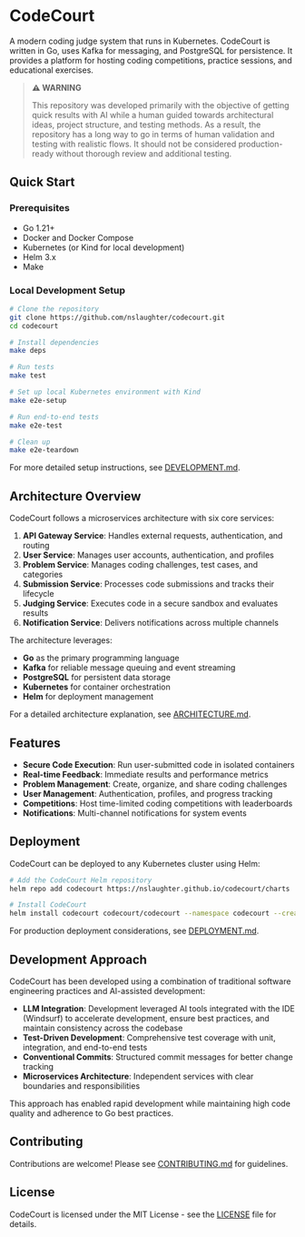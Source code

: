 # CodeCourt

A modern coding judge system that runs in Kubernetes. CodeCourt is written in Go, uses Kafka for messaging, and PostgreSQL for persistence. It provides a platform for hosting coding competitions, practice sessions, and educational exercises.

> **⚠️ WARNING**
>
> This repository was developed primarily with the objective of getting quick results with AI while a human guided towards architectural ideas, project structure, and testing methods. As a result, the repository has a long way to go in terms of human validation and testing with realistic flows. It should not be considered production-ready without thorough review and additional testing.

## Quick Start

### Prerequisites

- Go 1.21+
- Docker and Docker Compose
- Kubernetes (or Kind for local development)
- Helm 3.x
- Make

### Local Development Setup

```bash
# Clone the repository
git clone https://github.com/nslaughter/codecourt.git
cd codecourt

# Install dependencies
make deps

# Run tests
make test

# Set up local Kubernetes environment with Kind
make e2e-setup

# Run end-to-end tests
make e2e-test

# Clean up
make e2e-teardown
```

For more detailed setup instructions, see [DEVELOPMENT.md](docs/DEVELOPMENT.md).

## Architecture Overview

CodeCourt follows a microservices architecture with six core services:

1. **API Gateway Service**: Handles external requests, authentication, and routing
2. **User Service**: Manages user accounts, authentication, and profiles
3. **Problem Service**: Manages coding challenges, test cases, and categories
4. **Submission Service**: Processes code submissions and tracks their lifecycle
5. **Judging Service**: Executes code in a secure sandbox and evaluates results
6. **Notification Service**: Delivers notifications across multiple channels

The architecture leverages:
- **Go** as the primary programming language
- **Kafka** for reliable message queuing and event streaming
- **PostgreSQL** for persistent data storage
- **Kubernetes** for container orchestration
- **Helm** for deployment management

For a detailed architecture explanation, see [ARCHITECTURE.md](docs/ARCHITECTURE.md).

## Features

- **Secure Code Execution**: Run user-submitted code in isolated containers
- **Real-time Feedback**: Immediate results and performance metrics
- **Problem Management**: Create, organize, and share coding challenges
- **User Management**: Authentication, profiles, and progress tracking
- **Competitions**: Host time-limited coding competitions with leaderboards
- **Notifications**: Multi-channel notifications for system events

## Deployment

CodeCourt can be deployed to any Kubernetes cluster using Helm:

```bash
# Add the CodeCourt Helm repository
helm repo add codecourt https://nslaughter.github.io/codecourt/charts

# Install CodeCourt
helm install codecourt codecourt/codecourt --namespace codecourt --create-namespace
```

For production deployment considerations, see [DEPLOYMENT.md](docs/DEPLOYMENT.md).

## Development Approach

CodeCourt has been developed using a combination of traditional software engineering practices and AI-assisted development:

- **LLM Integration**: Development leveraged AI tools integrated with the IDE (Windsurf) to accelerate development, ensure best practices, and maintain consistency across the codebase
- **Test-Driven Development**: Comprehensive test coverage with unit, integration, and end-to-end tests
- **Conventional Commits**: Structured commit messages for better change tracking
- **Microservices Architecture**: Independent services with clear boundaries and responsibilities

This approach has enabled rapid development while maintaining high code quality and adherence to Go best practices.

## Contributing

Contributions are welcome! Please see [CONTRIBUTING.md](docs/CONTRIBUTING.md) for guidelines.

## License

CodeCourt is licensed under the MIT License - see the [LICENSE](LICENSE) file for details.
